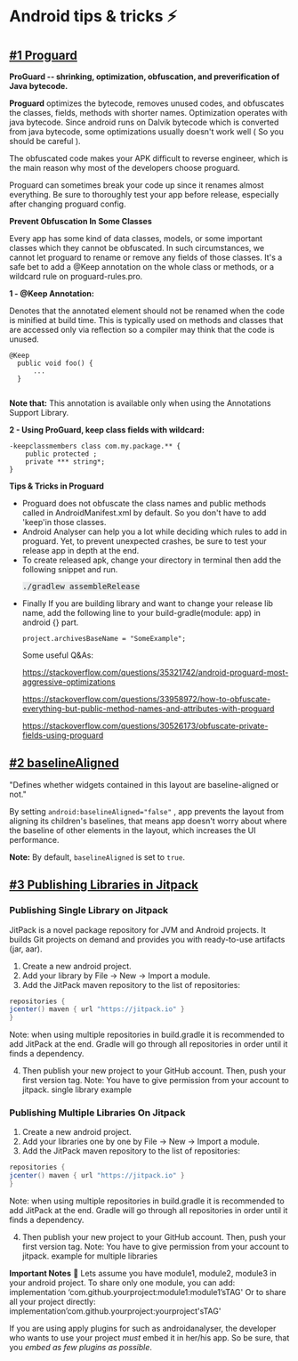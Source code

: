 # Android tips & tricks ⚡️

## [#1 Proguard](https://rozeridilar.com/2019/12/27/proguard/)

<strong>ProGuard -- shrinking, optimization, obfuscation, and preverification of Java bytecode.</strong>

<strong>Proguard</strong> optimizes the bytecode, removes unused codes, and obfuscates the classes, fields, methods with shorter names. Optimization operates with java bytecode. Since android runs on Dalvik bytecode which is converted from java bytecode, some optimizations usually doesn't work well ( So you should be careful ).

The obfuscated code makes your APK difficult to reverse engineer, which is the main reason why most of the developers choose proguard.

Proguard can sometimes break your code up since it renames almost everything. Be sure to thoroughly test your app before release, especially after changing proguard config.

<strong>Prevent Obfuscation In Some Classes</strong>

Every app has some kind of data classes, models, or some important classes which they cannot be obfuscated. In such circumstances, we cannot let proguard to rename or remove any fields of those classes. It's a safe bet to add a @Keep annotation on the whole class or methods, or a wildcard rule on proguard-rules.pro.

<strong>1 - @Keep Annotation:</strong>

Denotes that the annotated element should not be renamed when the code is minified at build time. This is typically used on methods and classes that are accessed only via reflection so a compiler may think that the code is unused.
<pre><code>@Keep
  public void foo() {
      ...
  }
 </code></pre>
<strong>Note that:</strong> This annotation is available only when using the Annotations Support Library.

<strong>2 - Using ProGuard, keep class fields with wildcard:</strong>
<pre class="default prettyprint prettyprinted"><code><span class="pun">-</span><span class="pln">keepclassmembers </span><span class="kwd">class</span><span class="pln"> com</span><span class="pun">.</span><span class="kwd">my</span><span class="pun">.</span><span class="kwd">package</span><span class="pun">.**</span> <span class="pun">{</span>
    <span class="kwd">public</span> <span class="kwd">protected</span> <span class="str"><fields></span><span class="pun">;</span>
    <span class="kwd">private</span> <span class="pun">***</span> <span class="kwd">string</span><span class="pun">*;</span>
<span class="pun">}</span></code></pre>
<strong>Tips & Tricks in Proguard</strong>
<ul>
 	<li>Proguard does not obfuscate the class names and public methods called in AndroidManifest.xml by default. So you don't have to add 'keep'in those classes.</li>
 	<li>Android Analyser can help you a lot while deciding which rules to add in proguard. Yet, to prevent unexpected crashes, be sure to test your release app in depth at the end.</li>
 	<li>To create released apk, change your directory in terminal then add the following snippet and run.
<pre class="default prettyprint prettyprinted"><span style="color:#222222;font-family:monospace;"><span style="background-color:#e9ebec;">./gradlew assembleRelease</span></span></pre>
</li>
 	<li>Finally If you are building library and want to change your release lib name, add the following line to your build-gradle(module: app) in android {} part.
<pre class="default prettyprint prettyprinted"><code><span class="pln">project</span><span class="pun">.</span><span class="pln">archivesBaseName </span><span class="pun">=</span> <span class="str">"SomeExample"</span><span class="pun">;
</span></code></pre>
<p class="p4"><span class="s1">Some useful Q&As:</span></p>
<p class="p3"><span class="s1"><a href="https://stackoverflow.com/questions/35321742/android-proguard-most-aggressive-optimizations">https://stackoverflow.com/questions/35321742/android-proguard-most-aggressive-optimizations</a></span></p>
<p class="p3"><span class="s1"><a href="https://stackoverflow.com/questions/33958972/how-to-obfuscate-everything-but-public-method-names-and-attributes-with-proguard">https://stackoverflow.com/questions/33958972/how-to-obfuscate-everything-but-public-method-names-and-attributes-with-proguard</a></span></p>
<p class="p3"><span class="s1"><a href="https://stackoverflow.com/questions/30526173/obfuscate-private-fields-using-proguard">https://stackoverflow.com/questions/30526173/obfuscate-private-fields-using-proguard</a></span></p>

</li>
</ul>

## [#2 baselineAligned](https://rozeridilar.com/2020/03/11/baselinealigned-2/)

"Defines whether widgets contained in this layout are baseline-aligned or not."

By setting <code>android:baselineAligned="false"</code> , app prevents the layout from aligning its children's baselines, that means app doesn't worry about where the baseline of other elements in the layout, which increases the UI performance.

<strong>Note:</strong> By default, <code>baselineAligned</code> is set to <code>true</code>.


## [#3 Publishing Libraries in Jitpack](https://rozeridilar.com/2020/03/11/publishing-libraries-on-jitpack/)

### Publishing Single Library on Jitpack

JitPack is a novel package repository for JVM and Android projects. It builds Git projects on demand and provides you with ready-to-use artifacts (jar, aar).
1. Create a new android project.
1. Add your library by File -> New -> Import a module.
1. Add the JitPack maven repository to the list of repositories:
```java
repositories {
jcenter() maven { url "https://jitpack.io" }
}
```

Note: when using multiple repositories in build.gradle it is recommended to add JitPack at the end. Gradle will go through all repositories in order until it finds a dependency.

4. Then publish your new project to your GitHub account. Then, push your first version tag.
Note: You have to give permission from your account to jitpack.
single library example

### Publishing Multiple Libraries On Jitpack

1. Create a new android project.
1. Add your libraries one by one by File -> New -> Import a module.
1. Add the JitPack maven repository to the list of repositories:
```java
repositories {
jcenter() maven { url "https://jitpack.io" }
}
```

Note: when using multiple repositories in build.gradle it is recommended to add JitPack at the end. Gradle will go through all repositories in order until it finds a dependency.

4. Then publish your new project to your GitHub account. Then, push your first version tag.
Note: You have to give permission from your account to jitpack.
example for multiple libraries

**Important Notes** 🚀
Lets assume you have module1, module2, module3 in your android project.
To share only one module, you can add:
implementation ‘com.github.yourproject:module1:module1’sTAG'
Or to share all your project directly:
implementation’com.github.yourproject:yourproject'sTAG'

If you are using apply plugins for such as androidanalyser, the developer who wants to use your project _must_ embed it in her/his app. So be sure, that you _embed as few plugins as possible_.
